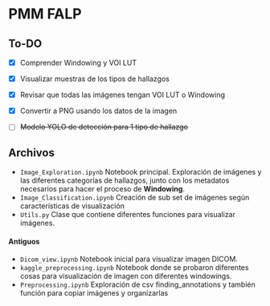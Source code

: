 # PMM FALP

## To-DO

- [x] Comprender Windowing y VOI LUT
- [x] Visualizar muestras de los tipos de hallazgos
- [x] Revisar que todas las imágenes tengan VOI LUT o Windowing
- [x] Convertir a PNG usando los datos de la imagen
- [ ] ~~Modelo YOLO de detección para 1 tipo de hallazgo~~


## Archivos

- `Image_Exploration.ipynb` Notebook principal. Exploración de imágenes y las diferentes categorías de hallazgos, junto con los metadatos necesarios para hacer el proceso de **Windowing**.
- `Image_Classification.ipynb` Creación de sub set de imágenes según características de visualización
- `Utils.py` Clase que contiene diferentes funciones para visualizar imágenes.

#### Antiguos

- `Dicom_view.ipynb` Notebook inicial para visualizar imagen DICOM.
- `kaggle_preprocessing.ipynb` Notebook donde se probaron diferentes cosas para visualización de imagen con diferentes windowings.
- `Preprocessing.ipynb` Exploración de csv finding_annotations y también función para copiar imágenes y organizarlas